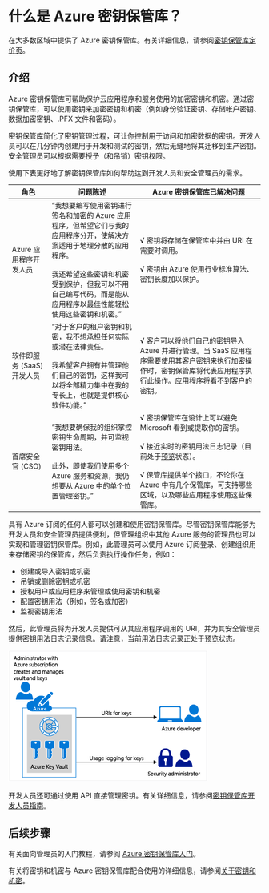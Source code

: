 <properties
	pageTitle="什么是 Azure 密钥保管库？| Windows Azure"
	description="Azure 密钥保管库可帮助保护云应用程序和服务使用的加密密钥和机密。通过 Azure 密钥保管库，客户可以使用受硬件安全模块 (HSM) 保护的密钥，来加密密钥和机密（例如身份验证密钥、存储帐户密钥、数据加密密钥、.PFX 文件和密码）。"
	services="key-vault"
	documentationCenter=""
	authors="cabailey"
	manager="mbaldwin"
	tags="azure-resource-manager"/>

<tags
	ms.service="key-vault"
	ms.date="12/11/2015"
	wacn.date="12/28/2015"/>



# 什么是 Azure 密钥保管库？

在大多数区域中提供了 Azure 密钥保管库。有关详细信息，请参阅[密钥保管库定价页](/pricing/details/key-vault/)。

## 介绍

Azure 密钥保管库可帮助保护云应用程序和服务使用的加密密钥和机密。通过密钥保管库，可以使用密钥来加密密钥和机密（例如身份验证密钥、存储帐户密钥、数据加密密钥、.PFX 文件和密码）。

密钥保管库简化了密钥管理过程，可让你控制用于访问和加密数据的密钥。开发人员可以在几分钟内创建用于开发和测试的密钥，然后无缝地将其迁移到生产密钥。安全管理员可以根据需要授予（和吊销）密钥权限。

使用下表更好地了解密钥保管库如何帮助达到开发人员和安全管理员的需求。





| 角色 | 问题陈述 | Azure 密钥保管库已解决问题 |
| ------------- |-------------|-----|
| Azure 应用程序开发人员 | “我想要编写使用密钥进行签名和加密的 Azure 应用程序，但希望它们与我的应用程序分开，使解决方案适用于地理分散的应用程序。<br/><br/>我还希望这些密钥和机密受到保护，但我可以不用自己编写代码，而是能从应用程序以最佳性能轻松使用这些密钥和机密。” | √ 密钥将存储在保管库中并由 URI 在需要时调用。<br/><br/> √ 密钥由 Azure 使用行业标准算法、密钥长度加以保护。|
| 软件即服务 (SaaS) 开发人员 | “对于客户的租户密钥和机密，我不想承担任何实际或潜在法律责任。<br/><br/>我希望客户拥有并管理他们自己的密钥，这样我可以将全部精力集中在我的专长上，也就是提供核心软件功能。”| √ 客户可以将他们自己的密钥导入 Azure 并进行管理。当 SaaS 应用程序需要使用其客户密钥来执行加密操作时，密钥保管库将代表应用程序执行此操作。应用程序将看不到客户的密钥。|
|首席安全官 (CSO) | “我想要确保我的组织掌控密钥生命周期，并可监视密钥用法。<br/><br/>此外，即使我们使用多个 Azure 服务和资源，我仍想要从 Azure 中的单个位置管理密钥。” | √ 密钥保管库在设计上可以避免 Microsoft 看到或提取你的密钥。<br/><br/>√ 接近实时的密钥用法日志记录（目前处于[预览](http://blogs.technet.com/b/kv/archive/2015/11/10/keyvault_2d00_logging_2d00_preview.aspx)状态）。<br/><br/>√ 保管库提供单个接口，不论你在 Azure 中有几个保管库，可支持哪些区域，以及哪些应用程序使用这些保管库。|


具有 Azure 订阅的任何人都可以创建和使用密钥保管库。尽管密钥保管库能够为开发人员和安全管理员提供便利，但管理组织中其他 Azure 服务的管理员也可以实现和管理密钥保管库。例如，此管理员可以使用 Azure 订阅登录、创建组织用来存储密钥的保管库，然后负责执行操作任务，例如：

+ 创建或导入密钥或机密
+ 吊销或删除密钥或机密
+ 授权用户或应用程序来管理或使用密钥和机密
+ 配置密钥用法（例如，签名或加密）
+ 监视密钥用法

然后，此管理员将为开发人员提供可从其应用程序调用的 URI，并为其安全管理员提供密钥用法日志记录信息。请注意，当前用法日志记录正处于[预览](http://blogs.technet.com/b/kv/archive/2015/11/10/keyvault_2d00_logging_2d00_preview.aspx)状态。

   ![Azure 密钥保管库概述][1]

开发人员还可通过使用 API 直接管理密钥。有关详细信息，请参阅[密钥保管库开发人员指南](/documentation/articles/key-vault-developers-guide)。

## 后续步骤

有关面向管理员的入门教程，请参阅 [Azure 密钥保管库入门](/documentation/articles/key-vault-get-started)。

有关将密钥和机密与 Azure 密钥保管库配合使用的详细信息，请参阅[关于密钥和机密](https://msdn.microsoft.com/zh-cn/library/azure/dn903623.aspx)。


<!--Image references-->
[1]: ./media/key-vault-whatis/AzureKeyVault_overview.png

<!---HONumber=Mooncake_1207_2015-->